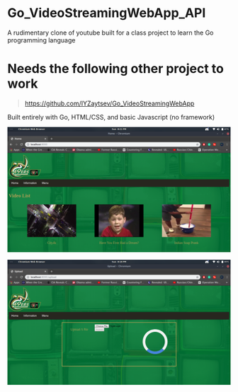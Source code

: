 # Go_VideoStreamingWebApp_API
A rudimentary clone of youtube built for a class project to learn the Go programming language 

# Needs the following other project to work 
> https://github.com/IYZaytsev/Go_VideoStreamingWebApp

Built entirely with Go, HTML/CSS, and basic Javascript (no framework)

<p align="center">
  <img src="Screenshot from 2019-12-01 20-21-09.png">
</p>
<p align="center">
  <img src="Screenshot from 2019-12-01 20-18-52.png">
</p>
